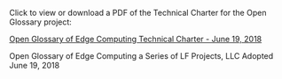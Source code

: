 
Click to view or download a PDF of the Technical Charter for the Open Glossary project:

[Open Glossary of Edge Computing Technical Charter - June 19, 2018](https://github.com/lf-edge/glossary/blob/master/PDFs/Technical%20Charter%20for%20Edge%20Glossary%20-%206-19-2018%20FINAL.pdf)

Open Glossary of Edge Computing a Series of LF Projects, LLC Adopted June 19, 2018
